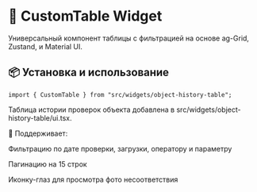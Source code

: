 # 🧾 CustomTable Widget

Универсальный компонент таблицы с фильтрацией на основе ag-Grid, Zustand, и Material UI.

## 📦 Установка и использование

```tsx
import { CustomTable } from "src/widgets/object-history-table";
```

Таблица истории проверок объекта добавлена в src/widgets/object-history-table/ui.tsx.

🔧 Поддерживает:

Фильтрацию по дате проверки, загрузки, оператору и параметру

Пагинацию на 15 строк

Иконку-глаз для просмотра фото несоответствия
